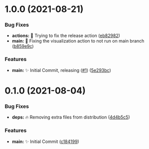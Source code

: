# 1.0.0 (2021-08-21)


### Bug Fixes

* **actions:** 🐛 Trying to fix the release action ([eb82982](https://github.com/Unbuttun/novels-raw-scraper/commit/eb829828b314d42593620197a0efc21e4aa78385))
* **main:** 🐛 Fixing the visualization action to not run on main branch ([b859e9c](https://github.com/Unbuttun/novels-raw-scraper/commit/b859e9c5fb106920ff1417a0c1d7e4cbdfd09496))


### Features

* **main:** ✨ Initial Commit, releasing ([#1](https://github.com/Unbuttun/novels-raw-scraper/issues/1)) ([5e293bc](https://github.com/Unbuttun/novels-raw-scraper/commit/5e293bc1aa3bde9600d7333e7c7225b16cba43c9))

# 0.1.0 (2021-08-04)

### Bug Fixes

- **deps:** 🔥 Removing extra files from distribution ([4d4b5c5](https://github.com/Unbuttun/chinese-numbers-to-arabic/commit/4d4b5c5de072e80dab46718999da9caad234888b))

### Features

- **main:** ✨ Initial Commit ([c184199](https://github.com/Unbuttun/chinese-numbers-to-arabic/commit/c184199dfe2b442d0081dd95cf60f2e03baf1137))
